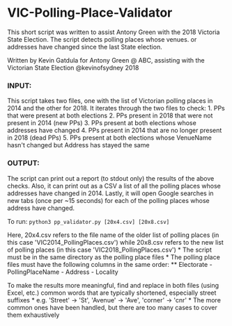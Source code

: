 # VIC-Polling-Place-Validator
This short script was written to assist Antony Green with the 2018 Victoria State Election. The script detects polling places whose venues.  or addresses have changed since the last State election.

Written by Kevin Gatdula for Antony Green @ ABC, assisting with the Victorian State Election 
@kevinofsydney 2018

### INPUT: 
This script takes two files, one with the list of Victorian polling places in 2014 and the other for 2018.
It iterates through the two files to check:
    1. PPs that were present at both elections
    2. PPs present in 2018 that were not present in 2014 (new PPs)
    3. PPs present at both elections whose addresses have changed
    4. PPs present in 2014 that are no longer present in 2018 (dead PPs)
    5. PPs present at both elections whose VenueName hasn't changed but Address has stayed the same

### OUTPUT:    
The script can print out a report (to stdout only) the results of the above checks.
Also, it can print out as a CSV a list of all the polling places whose addresses have changed in 2014. 
Lastly, it will open Google searches in new tabs (once per ~15 seconds) for each of the polling places whose address have changed. 

To run: 
`python3 pp_validator.py [20x4.csv] [20x8.csv]`

Here, 20x4.csv refers to the file name of the older list of polling places (in this case 'VIC2014_PollingPlaces.csv') while 20x8.csv refers to the new list of polling places (in this case 'VIC2018_PollingPlaces.csv')
    * The script must be in the same directory as the polling place files
    * The polling place files must have the following columns in the same order:
    ** Electorate - PollingPlaceName - Address - Locality
        
To make the results more meaningful, find and replace in both files (using Excel, etc.) common words that are typically shortened, especially street suffixes 
    * e.g. 'Street' -> 'St', 'Avenue' -> 'Ave', 'corner' -> 'cnr'
    * The more common ones have been handled, but there are too many cases to cover them exhaustively
